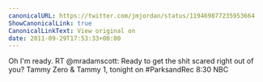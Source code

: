```yaml
---
canonicalURL: https://twitter.com/jmjordan/status/119469877235953664
ShowCanonicalLink: true
CanonicalLinkText: View original on
date: 2011-09-29T17:53:33+00:00
---
```

Oh I'm ready. RT @mradamscott: Ready to get the shit scared right out of you? Tammy Zero & Tammy 1, tonight on #ParksandRec 8:30 NBC